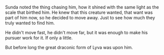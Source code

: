 Sunda noted the thing chasing him, how it shined with the same light as the scale that birthed him. He knew that this creature wanted, that want was part of him now, so he decided to move away. Just to see how much they truly wanted to find him.

He didn't move fast, he didn't move far, but it was enough to make his pursuer work for it. If only a little.

But before long the great draconic form of Lyva was upon him.
